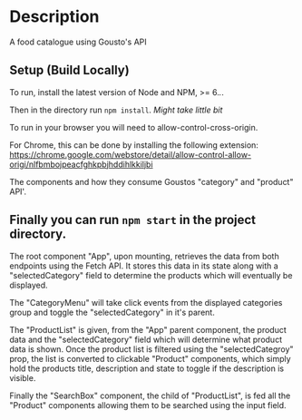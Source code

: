 Description
====================

A food catalogue using Gousto's API

Setup (Build Locally)
---------------------

To run, install the latest version of Node and NPM, >= 6.*.*.

Then in the directory run ```npm install```. *Might take little bit*

To run in your browser you will need to allow-control-cross-origin.

For Chrome, this can be done by installing the following extension:
https://chrome.google.com/webstore/detail/allow-control-allow-origi/nlfbmbojpeacfghkpbjhddihlkkiljbi

The components and how they consume Goustos "category" and "product" API'.

Finally you can run ```npm start``` in the project directory. 
---------------------

The root component "App", upon mounting, retrieves the data from both endpoints using the Fetch API.
It stores this data in its state along with a "selectedCategory" field to determine the products which will eventually be displayed.

The "CategoryMenu" will take click events from the displayed categories group and toggle the "selectedCategory" in it's parent.

The "ProductList" is given, from the "App" parent component, the product data and the "selectedCategory" field which will determine what product data is shown.
Once the product list is filtered using the "selectedCategroy" prop, the list is converted to clickable "Product" components, which simply hold the products title, description and state to toggle if the description is visible.

Finally the "SearchBox" component, the child of "ProductList", is fed all the "Product" components
allowing them to be searched using the input field.